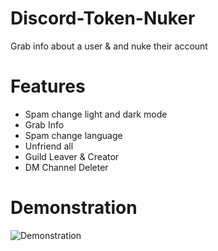 # Discord-Token-Nuker
Grab info about a user & and nuke their account
# Features
* Spam change light and dark mode
* Grab Info
* Spam change language
* Unfriend all
* Guild Leaver & Creator
* DM Channel Deleter
# Demonstration
![Demonstration](https://user-images.githubusercontent.com/73157473/109560876-40be6c00-7a91-11eb-85b0-92d23790688d.gif)
